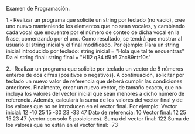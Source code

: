 Examen de Programación.

1.- Realizar un programa que solicite un string por teclado (no vacío), cree uno nuevo manteniendo los elementos que no sean vocales, y cambiando cada vocal que encuentre por el número de conteo de dicha vocal en la frase, comenzando por el uno.
Como resultado, se tendrá que mostrar al usuario el string inicial y el final modificado.
  Por ejemplo:
    Para un string inicial introducido por teclado:
      string inicial = "Hola que tal te encuentras"
    Da el string final:
      string final = "H1l2 q34 t5l t6 7nc89ntr10s"

2.- Realizar un programa que solicite por teclado un vector de 8 números enteros de dos cifras (positivos o negativos). A continuación, solicitar por teclado un nuevo valor de referencia que deberá cumplir las condiciones anteriores. Finalmente, crear un nuevo vector, de tamaño exacto,  que no incluya los valores del vector inicial que sean menores a dicho número de referencia. Además, calculará la suma de los valores del vector final y de los valores que no se introducen en el vector final.
  Por ejemplo:
    Vector inicial:   12   -10   25   15   -30   23   -33   47
    Dato de referencia: 10
    Vector final:   12   25   15   23   47   (vector con solo 5 posiciones).
    Suma del vector final: 122	Suma de los valores que no están en el vector final: -73


